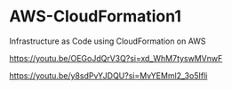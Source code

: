 # AWS-CloudFormation1
Infrastructure as Code using CloudFormation on AWS

https://youtu.be/OEGoJdQrV3Q?si=xd_WhM7tyswMVnwF

https://youtu.be/y8sdPvYJDQU?si=MvYEMml2_3o5Ifli

